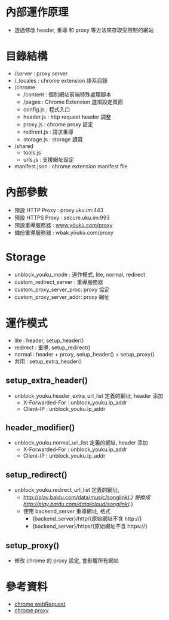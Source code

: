 # 內部運作原理
* 透過修改 header, 重導 和 proxy 等方法來存取受限制的網站

# 目錄結構
* /server : proxy server
* /_locales : chrome extension 語系目錄
* /chrome
    * /content : 個別網站前端特殊處理腳本
    * /pages : Chrome Extension 選項設定頁面
    * config.js ; 程式入口
    * header.js : http request header 調整
    * proxy.js : chrome proxy 設定
    * redirect.js : 請求重導
    * storage.js : storage 讀寫
* /shared
    * tools.js
    * urls.js : 支援網址設定
* manifest.json : chrome extension manifest file

# 內部參數
* 預設 HTTP Proxy : proxy.uku.im:443
* 預設 HTTPS Proxy : secure.uku.im:993
* 預設重導服務器 : www.yōukù.com/proxy
* 備份重導服務器 : wbak.yōukù.com/proxy

# Storage
* unblock_youku_mode : 運作模式, lite, normal, redirect
* custom_redirect_server : 重導服務器
* custom_proxy_server_proc: proxy 協定
* custom_proxy_server_addr: proxy 網址

# 運作模式
* lite : header, setup_header()
* redirect : 重導, setup_redirect()
* normal : header + proxy, setup_header() + setup_proxy()
* 共用 : setup_extra_header()

## setup_extra_header()
* unblock_youku.header_extra_url_list 定義的網址, header 添加
    * X-Forwarded-For : unblock_youku.ip_addr
    * Client-IP : unblock_youku.ip_addr

## header_modifier()
* unblock_youku.normal_url_list 定義的網址, header 添加
    * X-Forwarded-For : unblock_youku.ip_addr
    * Client-IP : unblock_youku.ip_addr
    
## setup_redirect()
* unblock_youku.redirect_url_list 定義的網址, 
    * http://play.baidu.com/data/music/songlink(.*) 替換成 http://play.baidu.com/data/cloud/songlink(.*)
    * 使用 backend_server 重導網址, 格式
        * {backend_server}/http/{原始網址不含 http://}
        * {backend_server}/https/{原始網址不含 https://}
        
## setup_proxy()
* 修改 chrome 的 proxy 設定, 會影響所有網站

# 參考資料
* [chrome webRequest](https://developer.chrome.com/extensions/webRequest)
* [chrome proxy](https://developer.chrome.com/extensions/proxy)
